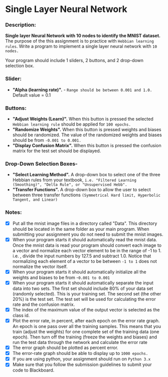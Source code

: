 # Single Layer Neural Network

### __Description:__  
__Single layer Neural Network with 10 nodes to identify the MNIST dataset.__  
The purpose of the this assignment is to practice with `Hebbian learning rules`.
 Write a program to implement a single layer neural network with `10 nodes.`

 
Your program should include 1 sliders, 2 buttons, and 2 drop-down selection box.
 
### __Slider:__
- __"Alpha (learning rate)".__ - `Range should be between 0.001 and 1.0.` Default value = 0.1

### __Buttons:__
- __"Adjust Weights (Learn)".__ When this button is pressed the selected `Hebbian learning rule` should  be applied for `100 epochs.`
- __"Randomize Weights".__ When this button is pressed weights and biases should be randomized. The value of the randomized weights and biases should be from `-0.001 to 0.001.`
- __"Display Confusion Matrix".__ When this button is pressed the confusion matrix for the test set should be displayed.

 
### Drop-Down Selection Boxes- 
- __"Select Learning Method".__ A drop-down box to select one of the three Hebbian rules from your textbook, `i.e. "Filtered Learning (Smoothing)", "Delta Rule", or "Unsupervised Hebb".`
- __"Transfer Functions".__ A drop-down box to allow the user to select between three transfer functions `(Symmetrical Hard limit, Hyperbolic Tangent, and Linear)`

### Notes:

- [x] Put all the mnist image files in a directory called "Data". This directory should be located in the same folder as your main program. When submitting your assignment you do not need to submit the mnist images.
- [x] When your program starts it should automatically read the mnist data. Once the mnist data is read your program should convert each image to a vector and normalize each vector element to be in the range of -1 to 1. i.e. , divide the input numbers by 127.5 and subtract 1.0. Notice that normalizing each element of a vector to be between `-1 to 1` does not normalize the vector itself.
- [x] When your program starts it should automatically initialize all the weights and biases to be from -`0.001 to 0.001`
- [x] When your program starts it should automatically separate the input data into two sets. The first set should include 80% of your data set (randomly selected). This is your training set. The second set (the other 20%) is the test set. The test set will be used for calculating the error rate and the confusion matrix.
- [x] The index of the maximum value of the output vector is selected as the class id.
- [x] Plot the error rate, in percent, after each epoch on the error rate graph. An epoch is one pass over all the training samples. This means that you train (adjust the weights) for one complete set of the training data (one epoch). Then turn off the training (freeze the weights and biases) and run the test data through the network and calculate the error rate
- [x] The error graph should be plotted as percent error.
- [x] The error-rate graph should be able to display up to `1000 epochs.`
- [x] If you are using python, your assignment should run on `Python 3.x`
- [x] Make sure that you follow the submission guidelines to submit your code to Blackboard.
